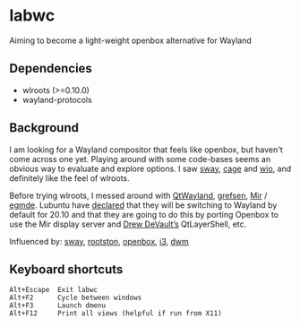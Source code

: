# labwc

Aiming to become a light-weight openbox alternative for Wayland

## Dependencies

- wlroots (>=0.10.0)
- wayland-protocols

## Background

I am looking for a Wayland compositor that feels like openbox, but haven't come across one yet. Playing around with some code-bases seems an obvious way to evaluate and explore options. I saw [sway](https://swaywm.org/), [cage](https://www.hjdskes.nl/blog/cage-01/) and [wio](https://wio-project.org/), and definitely like the feel of wlroots.

Before trying wlroots, I messed around with [QtWayland](https://github.com/qt/qtwayland), [grefsen](https://github.com/ec1oud/grefsen), [Mir](https://mir-server.io) / [egmde](https://github.com/AlanGriffiths/egmde). Lubuntu have [declared](https://lubuntu.me/lubuntu-development-newsletter-9/) that they will be switching to Wayland by default for 20.10 and that they are going to do this by porting Openbox to use the Mir display server and [Drew DeVault’s](https://drewdevault.com/) QtLayerShell, etc.

Influenced by: [sway](https://github.com/swaywm/sway), [rootston](), [openbox](https://github.com/danakj/openbox), [i3](https://github.com/i3/i3), [dwm](https://dwm.suckless.org)

## Keyboard shortcuts

```
Alt+Escape  Exit labwc
Alt+F2      Cycle between windows
Alt+F3      Launch dmenu
Alt+F12     Print all views (helpful if run from X11)
```

